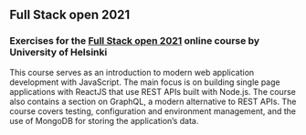 ## Full Stack open 2021
### Exercises for the [Full Stack open 2021](https://fullstackopen.com/en) online course by University of Helsinki 
 
This course serves as an introduction to modern web application development with JavaScript. The main focus is on building single page applications with ReactJS that use REST APIs built with Node.js. The course also contains a section on GraphQL, a modern alternative to REST APIs. The course covers testing, configuration and environment management, and the use of MongoDB for storing the application’s data.

